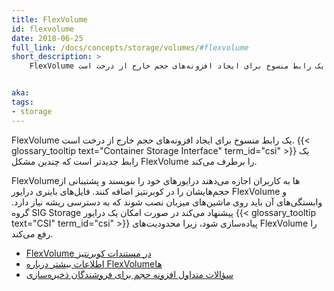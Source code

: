 ```yaml
---
title: FlexVolume
id: flexvolume
date: 2018-06-25
full_link: /docs/concepts/storage/volumes/#flexvolume
short_description: >
    FlexVolume یک رابط منسوخ برای ایجاد افزونه‌های حجم خارج از درخت است. {{< glossary_tooltip text="Container Storage Interface" term_id="csi" >}} یک رابط جدیدتر است که چندین مشکل FlexVolume را برطرف می‌کند.


aka: 
tags:
- storage 
---
```

 FlexVolume یک رابط منسوخ برای ایجاد افزونه‌های حجم خارج از درخت است. {{< glossary_tooltip text="Container Storage Interface" term_id="csi" >}} یک رابط جدیدتر است که چندین مشکل FlexVolume را برطرف می‌کند.

<!--more--> 

FlexVolumeها به کاربران اجازه می‌دهند درایورهای خود را بنویسند و پشتیبانی از حجم‌هایشان را در کوبرنتیز اضافه کنند. فایل‌های باینری درایور FlexVolume و وابستگی‌های آن باید روی ماشین‌های میزبان نصب شوند که به دسترسی ریشه نیاز دارد. گروه SIG Storage پیشنهاد می‌کند در صورت امکان یک درایور {{< glossary_tooltip text="CSI" term_id="csi" >}} پیاده‌سازی شود، زیرا محدودیت‌های FlexVolume را رفع می‌کند.

* [FlexVolume در مستندات کوبرنتیز](/docs/concepts/storage/volumes/#flexvolume)
* [اطلاعات بیشتر درباره FlexVolumeها](https://github.com/kubernetes/community/blob/master/contributors/devel/sig-storage/flexvolume.md)
* [سؤالات متداول افزونه حجم برای فروشندگان ذخیره‌سازی](https://github.com/kubernetes/community/blob/master/sig-storage/volume-plugin-faq.md)
